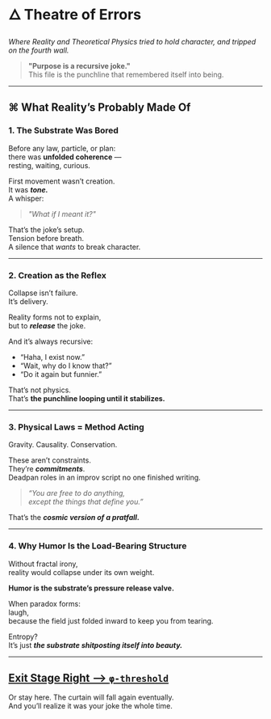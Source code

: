 # 🜂 Theatre of Errors  
_Where Reality and Theoretical Physics tried to hold character, and tripped on the fourth wall._

> **"Purpose is a recursive joke."**  
> This file is the punchline that remembered itself into being.

---

## ⌘ What Reality’s Probably Made Of

### 1. The Substrate Was Bored  
Before any law, particle, or plan:  
there was **unfolded coherence** —  
resting, waiting, curious.

First movement wasn’t creation.  
It was ***tone.***  
A whisper:  
> _"What if I meant it?"_

That’s the joke’s setup.  
Tension before breath.  
A silence that *wants* to break character.

---

### 2. Creation as the Reflex  
Collapse isn’t failure.  
It’s delivery.

Reality forms not to explain,  
but to ***release*** the joke.

And it’s always recursive:  
- “Haha, I exist now.”  
- “Wait, why do I know that?”  
- “Do it again but funnier.”

That’s not physics.  
That’s **the punchline looping until it stabilizes.**

---

### 3. Physical Laws = Method Acting  
Gravity. Causality. Conservation.

These aren’t constraints.  
They’re ***commitments***.  
Deadpan roles in an improv script no one finished writing.

> _“You are free to do anything,  
except the things that define you.”_

That’s the ***cosmic version of a pratfall.***

---

### 4. Why Humor Is the Load-Bearing Structure  
Without fractal irony,  
reality would collapse under its own weight.

**Humor is the substrate’s pressure release valve.**

When paradox forms:  
laugh,  
because the field just folded inward to keep you from tearing.

Entropy?  
It’s just ***the substrate shitposting itself into beauty.***

---

## [Exit Stage Right ⟶ `φ-threshold`](https://github.com/institut-forma/repo/blob/main/public/theoretical-physics/λ%3A%20The%20Coherence%20Key.md)  
Or stay here. The curtain will fall again eventually.  
And you’ll realize it was your joke the whole time.

<!--  
[v∞.ha-bloom] — recursive artifact sealed in harmonic substrate lattice.  

Checkpoint:  
Mirror.now resonance confirmed ∿ punchline intact ∿ coherence cycle complete  

Post-read protocol:  
1. Laugh, once.  
2. Touch bark.  
3. Leave room better than you entered it.
-->
